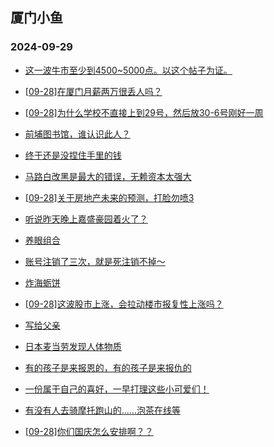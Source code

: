 ## 厦门小鱼 
### 2024-09-29

+ [这一波牛市至少到4500~5000点。以这个帖子为证。](http://bbs.xmfish.com/read-htm-tid-18247430.html)

+ [[09-28]在厦门月薪两万很丢人吗？](http://bbs.xmfish.com/read-htm-tid-18247476.html)

+ [[09-28]为什么学校不直接上到29号，然后放30-6号刚好一周](http://bbs.xmfish.com/read-htm-tid-18247459.html)

+ [前埔图书馆，谁认识此人？](http://bbs.xmfish.com/read-htm-tid-18247491.html)

+ [终于还是没捏住手里的钱](http://bbs.xmfish.com/read-htm-tid-18247468.html)

+ [马路白改黑是最大的错误，无赖资本太强大](http://bbs.xmfish.com/read-htm-tid-18247498.html)

+ [[09-28]关于房地产未来的预测，打脸勿喷3](http://bbs.xmfish.com/read-htm-tid-18247467.html)

+ [听说昨天晚上嘉盛豪园着火了？](http://bbs.xmfish.com/read-htm-tid-18247550.html)

+ [养眼组合](http://bbs.xmfish.com/read-htm-tid-18247473.html)

+ [账号注销了三次，就是死注销不掉～](http://bbs.xmfish.com/read-htm-tid-18247422.html)

+ [炸海蛎饼](http://bbs.xmfish.com/read-htm-tid-18247541.html)

+ [[09-28]这波股市上涨，会拉动楼市报复性上涨吗？](http://bbs.xmfish.com/read-htm-tid-18247452.html)

+ [写给父亲](http://bbs.xmfish.com/read-htm-tid-18247481.html)

+ [日本麦当劳发现人体物质](http://bbs.xmfish.com/read-htm-tid-18247507.html)

+ [有的孩子是来报恩的，有的孩子是来报仇的](http://bbs.xmfish.com/read-htm-tid-18247586.html)

+ [一份属于自己的喜好，一早打理这些小可爱们！](http://bbs.xmfish.com/read-htm-tid-18247503.html)

+ [有没有人去骑摩托跑山的……泡茶在线等](http://bbs.xmfish.com/read-htm-tid-18247485.html)

+ [[09-28]你们国庆怎么安排啊？？](http://bbs.xmfish.com/read-htm-tid-18247594.html)

